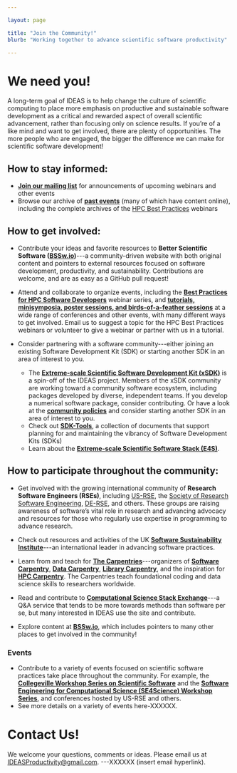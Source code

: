 ```yaml
---

layout: page

title: "Join the Community!"
blurb: "Working together to advance scientific software productivity"

---
```





<!-- Newsletter Subscription -->
<!-- ---------------------------------------------------------------------- -->

# We need you!

A long-term goal of IDEAS is to help change the culture of scientific computing to place more emphasis on productive and sustainable software development as a critical and rewarded aspect of overall scientific advancement, rather than focusing only on science results. If you’re of a like mind and want to get involved, there are plenty of opportunities. The more people who are engaged, the bigger the difference we can make for scientific software development!

<!-- Page Content -->
<!-- ---------------------------------------------------------------------- -->

## How to stay informed:

- **[Join our mailing list](https://us16.list-manage.com/subscribe?u=5438ff2caf2456f6ec49ebfbf&id=a7f7d33358)** for announcements of upcoming webinars and other events
- Browse our archive of **[past events](https://ideas-productivity.org/events/)** (many of which have content online), including the complete archives of the [HPC Best Practices](https://ideas-productivity.org/events/hpc-best-practices-webinars/) webinars


## How to get involved:

- Contribute your ideas and favorite resources to **Better Scientific Software ([BSSw.io](https://bssw.io))**---a community-driven website with both original content and pointers to external resources focused on software development, productivity, and sustainability.  Contributions are welcome, and are as easy as a GitHub pull request!

- Attend and collaborate to organize events, including the **[Best Practices for HPC Software Developers](https://ideas-productivity.org/events/hpc-best-practices-webinars/)** webinar series, and **[tutorials, minisymposia, poster sessions, and birds-of-a-feather sessions](https://ideas-productivity.org/events/)** at a wide range of conferences and other events, with many different ways to get involved. Email us to suggest a topic for the HPC Best Practices webinars or volunteer to give a webinar or partner with us in a tutorial.

- Consider partnering with a software community---either joining an existing Software Development Kit (SDK) or starting another SDK in an area of interest to you. 
    - The **[Extreme-scale Scientific Software Development Kit (xSDK)](https://xsdk.info)** is a spin-off of the IDEAS project. Members of the xSDK community are working toward a community software ecosystem, including packages developed by diverse, independent teams.  If you develop a numerical software package, consider contributing.  Or have a look at the **[community policies](https://xsdk.info/policies/)** and consider starting another SDK in an area of interest to you.
    - Check out **[SDK-Tools](https://betterscientificsoftware.github.io/SDK-Tools/)**, a collection of documents that support planning for and maintaining the vibrancy of Software Development Kits (SDKs)
    - Learn about the **[Extreme-scale Scientific Software Stack (E4S)](https://e4s.io)**. 


## How to participate throughout the community:

- Get involved with the growing international community of **Research Software Engineers (RSEs)**, including [US-RSE](https://us-rse.org), the [Society of Research Software Engineering](https://society-rse.org), [DE-RSE](https://de-rse.org), and others. These groups are raising awareness of software’s vital role in research and advancing advocacy and resources for those who regularly use expertise in programming to advance research. 

- Check out resources and activities of the UK **[Software Sustainability Institute](https://www.software.ac.uk)**---an international leader in advancing software practices.

- Learn from and teach for **[The Carpentries](https://carpentries.org)**---organizers of **[Software Carpentry](https://software-carpentry.org)**, **[Data Carpentry](https://datacarpentry.org)**, **[Library Carpentry](https://librarycarpentry.org)**, and the inspiration for **[HPC Carpentry](http://www.hpc-carpentry.org)**. The Carpentries teach foundational coding and data science skills to researchers worldwide.
 
- Read and contribute to **[Computational Science Stack Exchange](https://scicomp.stackexchange.com)**---a Q&A service that tends to be more towards methods than software per se, but many interested in IDEAS use the site and contribute.

- Explore content at **[BSSw.io](https://bssw.io)**, which includes pointers to many other places to get involved in the community!

### Events

- Contribute to a variety of events focused on scientific software practices take place throughout the community.   For example, the **[Collegeville Workshop Series on Scientific Software](https://collegeville.github.io/Workshops)** and the **[Software Engineering for Computational Science (SE4Science) Workshop Series](http://se4science.org/workshops/)**, and conferences hosted by US-RSE and others.  
- See more details on a variety of events here-XXXXXX.

# Contact Us!

We welcome your questions, comments or ideas.  Please email us at IDEASProductivity@gmail.com. ---XXXXXX (insert email hyperlink).